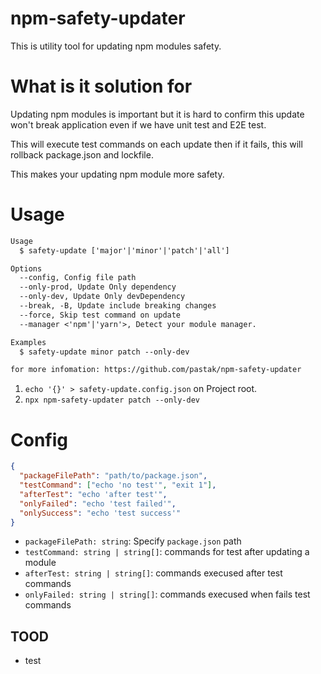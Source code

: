 # npm-safety-updater

This is utility tool for updating npm modules safety.

# What is it solution for

Updating npm modules is important but it is hard to confirm this update won't break application even if we have unit test and E2E test.

This will execute test commands on each update then if it fails, this will rollback package.json and lockfile.

This makes your updating npm module more safety.

# Usage

```txt
Usage
  $ safety-update ['major'|'minor'|'patch'|'all']

Options
  --config, Config file path
  --only-prod, Update Only dependency
  --only-dev, Update Only devDependency
  --break, -B, Update include breaking changes
  --force, Skip test command on update
  --manager <'npm'|'yarn'>, Detect your module manager.

Examples
  $ safety-update minor patch --only-dev

for more infomation: https://github.com/pastak/npm-safety-updater
```

1. `echo '{}' > safety-update.config.json` on Project root.
2. `npx npm-safety-updater patch --only-dev`

# Config

```json
{
  "packageFilePath": "path/to/package.json",
  "testCommand": ["echo 'no test'", "exit 1"],
  "afterTest": "echo 'after test'",
  "onlyFailed": "echo 'test failed'",
  "onlySuccess": "echo 'test success'"
}
```

- `packageFilePath: string`: Specify `package.json` path
- `testCommand: string | string[]`: commands for test after updating a module
- `afterTest: string | string[]`: commands execused after test commands
- `onlyFailed: string | string[]`: commands execused when fails test commands

## TOOD

- test
